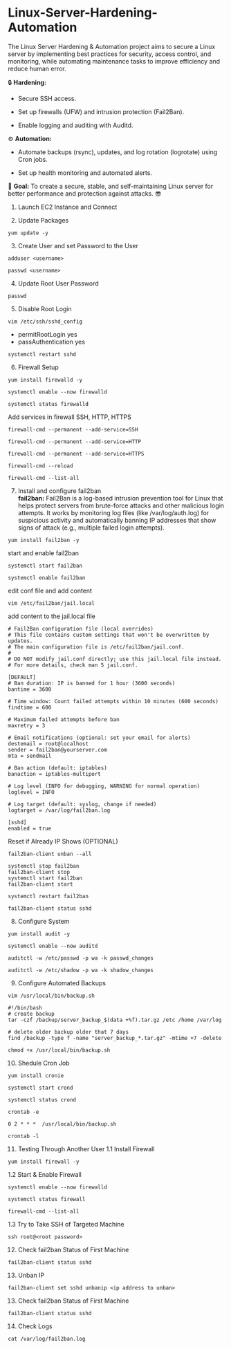# Linux-Server-Hardening-Automation

The Linux Server Hardening & Automation project aims to secure a Linux server by implementing best practices for security, access control, and monitoring, while automating maintenance tasks to improve efficiency and reduce human error.

🔒 **Hardening:**
 - Secure SSH access. <br>

 - Set up firewalls (UFW) and intrusion protection (Fail2Ban). <br>

 - Enable logging and auditing with Auditd. <br>

⚙️ **Automation:**
 - Automate backups (rsync), updates, and log rotation (logrotate) using Cron jobs. <br>

 - Set up health monitoring and automated alerts. <br>

🚀 **Goal:**
 To create a secure, stable, and self-maintaining Linux server for better performance and protection against attacks. 😎


1. Launch EC2 Instance and Connect
  
2. Update Packages
```shell
yum update -y
```


3. Create User and set Password to the User
```shell
adduser <username>
```
```shell
passwd <username>
```


4. Update Root User Password
```shell
passwd
```


5. Disable Root Login
```shell
vim /etc/ssh/sshd_config
```

- permitRootLogin yes <br>
- passAuthentication yes <br>

```shell
systemctl restart sshd 
```

6. Firewall Setup
```shell
yum install firewalld -y
```

```shell
systemctl enable --now firewalld
```

```shell
systemctl status firewalld
```

Add services in firewall
SSH, HTTP, HTTPS

```shell
firewall-cmd --permanent --add-service=SSH
```

```shell
firewall-cmd --permanent --add-service=HTTP
```

```shell
firewall-cmd --permanent --add-service=HTTPS
```

```shell
firewall-cmd --reload
```

```shell
firewall-cmd --list-all
```


7. Install and configure fail2ban <br>
**fail2ban:** Fail2Ban is a log-based intrusion prevention tool for Linux that helps protect servers from brute-force attacks and other malicious login attempts. It works by monitoring log files (like /var/log/auth.log) for suspicious activity and automatically banning IP addresses that show signs of attack (e.g., multiple failed login attempts).
 
```shell
yum install fail2ban -y
```

start and enable fail2ban
```shell
systemctl start fail2ban
```

```shell
systemctl enable fail2ban
```

edit conf file and add content
```shell
vim /etc/fail2ban/jail.local
```

add content to the jail.local file
```
# Fail2Ban configuration file (local overrides)
# This file contains custom settings that won't be overwritten by updates.
# The main configuration file is /etc/fail2ban/jail.conf.
#
# DO NOT modify jail.conf directly; use this jail.local file instead.
# For more details, check man 5 jail.conf.

[DEFAULT]
# Ban duration: IP is banned for 1 hour (3600 seconds)
bantime = 3600

# Time window: Count failed attempts within 10 minutes (600 seconds)
findtime = 600

# Maximum failed attempts before ban
maxretry = 3

# Email notifications (optional: set your email for alerts)
destemail = root@localhost
sender = fail2ban@yourserver.com
mta = sendmail

# Ban action (default: iptables)
banaction = iptables-multiport

# Log level (INFO for debugging, WARNING for normal operation)
loglevel = INFO

# Log target (default: syslog, change if needed)
logtarget = /var/log/fail2ban.log

[sshd]
enabled = true
```

Reset if Already IP Shows (OPTIONAL)
```ssh
fail2ban-client unban --all
```

```ssh
systemctl stop fail2ban
fail2ban-client stop
systemctl start fail2ban
fail2ban-client start
```

```ssh
systemctl restart fail2ban
```

```ssh
fail2ban-client status sshd
```


8. Configure System
```ssh
yum install audit -y
```

```ssh
systemctl enable --now auditd
```

```ssh
auditctl -w /etc/passwd -p wa -k passwd_changes
```

```ssh
auditctl -w /etc/shadow -p wa -k shadow_changes
```


9. Configure Automated Backups
```ssh
vim /usr/local/bin/backup.sh
```

```ssh
#!/bin/bash
# create backup
tar -czf /backup/server_backup_$(data +%f).tar.gz /etc /home /var/log

# delete older backup older that 7 days
find /backup -type f -name "server_backup_*.tar.gz" -mtime +7 -delete
```

```ssh
chmod +x /usr/local/bin/backup.sh
```


10. Shedule Cron Job
```ssh
yum install cronie
```

```ssh
systemctl start crond
```

```ssh
systemctl status crond
```

```ssh
crontab -e
```

```ssh
0 2 * * *  /usr/local/bin/backup.sh
```

```ssh
crontab -l
```


11. Testing Through Another User
1.1 Install Firewall
```ssh
yum install firewall -y
```

1.2 Start & Enable Firewall
```ssh
systemctl enable --now firewalld
```

```ssh
systemctl status firewall
```

```ssh
firewall-cmd --list-all
```

1.3 Try to Take SSH of Targeted Machine
```ssh
ssh root@<root password>
```


12. Check fail2ban Status of First Machine
```ssh
fail2ban-client status sshd
```

13. Unban IP
```ssh
fail2ban-client set sshd unbanip <ip address to unban>
```

13. Check fail2ban Status of First Machine
```ssh
fail2ban-client status sshd
```

14. Check Logs
```ssh
cat /var/log/fail2ban.log
```
